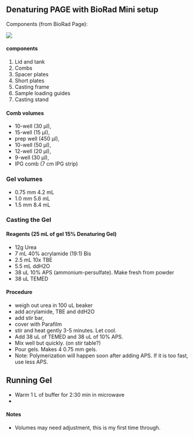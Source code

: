 ## Denaturing PAGE with BioRad Mini setup

Components (from BioRad Page):

![](https://raw.github.com/AlistairBoettiger/Protocols/master/BioRad_PAGE_setup.jpg)
#### components
1. Lid and tank
2. Combs
3. Spacer plates
4. Short plates
5. Casting frame
6. Sample loading guides
7. Casting stand

#### Comb volumes
* 10-well (30 µl),
* 15-well (15 µl),
* prep well (450 µl),
* 10-well (50 µl),
* 12-well (20 µl),
* 9-well (30 µl),
* IPG comb (7 cm IPG strip)

### Gel volumes
* 0.75 mm 4.2 mL
* 1.0 mm 5.6 mL
* 1.5 mm 8.4 mL

### Casting the Gel 
#### Reagents (25 mL of gel 15% Denaturing Gel)
* 12g Urea
* 7 mL 40% acrylamide (19:1) Bis
* 2.5 mL 10x TBE
* 5.5 mL ddH2O
* 38 uL 10% APS (ammonium-persulfate). Make fresh from powder
* 38 uL TEMED

#### Procedure
* weigh out urea in 100 uL beaker
* add acrylamide, TBE and ddH2O
* add stir bar,
* cover with Parafilm
* stir and heat gently 3-5 minutes.  Let cool.
* Add 38 uL of TEMED and 38 uL of 10% APS.
* Mix well but quickly.  (on stir table?)
* Pour gels.  Makes 4 0.75 mm gels.  
* Note: Polymerization will happen soon after adding APS.  If it is too fast, use less APS.  

## Running Gel
* Warm 1 L of buffer for 2:30 min in microwave
* 

#### Notes
* Volumes may need adjustment, this is my first time through. 
